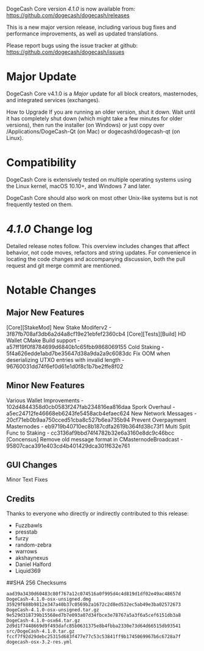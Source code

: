 DogeCash Core version *4.1.0* is now available from: https://github.com/dogecash/dogecash/releases
 
This is a new major version release, including various bug fixes and performance improvements, as well as updated translations.
 
Please report bugs using the issue tracker at github: https://github.com/dogecash/dogecash/issues
 
Major Update
==============
DogeCash Core v4.1.0 is a *Major* update for all block creators, masternodes, and integrated services (exchanges).
 
How to Upgrade
If you are running an older version, shut it down. Wait until it has completely shut down (which might take a few minutes for older versions), then run the installer (on Windows) or just copy over /Applications/DogeCash-Qt (on Mac) or dogecashd/dogecash-qt (on Linux).
 
Compatibility
==============
 
DogeCash Core is extensively tested on multiple operating systems using the Linux kernel, macOS 10.10+, and Windows 7 and later.
 
DogeCash Core should also work on most other Unix-like systems but is not frequently tested on them.
 
 
*4.1.0* Change log
==============
Detailed release notes follow. This overview includes changes that affect behavior, not code moves, refactors and string updates. For convenience in locating the code changes and accompanying discussion, both the pull request and git merge commit are mentioned.
 
 
Notable Changes
==============
Major New Features
------
[Core][StakeMod] New Stake Modiferv2 - 3f87fb708af3db6a2d4a8cf19e21ebfef2360cb4
[Core][Tests][Build] HD Wallet CMake Build support - a57ff19f0f8784699d6840b1c65fbb9868069155
Cold Staking - 5f4a626edde1abd7be35647d38a9da2a9c6083dc
Fix OOM when deserializing UTXO entries with invalid length - 96760031dd74f6ef0d61e1d0f8c1b7be2ffe8f02
 
Minor New Features
------
Various Wallet Improvements - 102d4844358d0cb0583f247fab234816ea816daa
Spork Overhaul - a5ec24712fe46668eb6243fe5458acb4efaec624
New Network Messages - 20cf71eb0b9aa750cced51cba8c527b6ea735b94
Prevent Overpayment Masternodes - eb9719b40710ec8b187cdfa2619b364fd38c73f1
Multi Split Func to Staking - cc3136af9bbd74f4782b32e6a3160e8dc9c46bcc
[Concensus] Remove old message format in CMasternodeBroadcast - 95807caca391e403cd4b401429dca301f632e761
 
GUI Changes
------
Minor Text Fixes
 
## Credits
 
Thanks to everyone who directly or indirectly contributed to this release:
 
- Fuzzbawls
- presstab
- furzy
- random-zebra
- warrows
- akshaynexus
- Daniel Halford
- Liquid369
 
##SHA 256 Checksums
```
aad39a3430d60483c80f767a12c074516a0f995d4c4d819d1df02e49ac48657d  DogeCash-4.1.0-osx-unsigned.dmg
35929f688b9812e347a40b37c0569b2a1672c2d8ed532ec5ab49e3ba02572673  DogeCash-4.1.0-osx-unsigned.tar.gz
9e529d318739b15568ed7b7e093a07d34fbce3e78767a5a3f6a5cef6151db3a8  DogeCash-4.1.0-osx64.tar.gz
2d9d1f7448669d9f493dafc85b0631375e8b4fbba2330e73d64d66515db93541  src/DogeCash-4.1.0.tar.gz
fccf7f92d29debc25315d683f477e77c53c53841ff9b1745069967b6c6728a7f  dogecash-osx-3.2-res.yml
```
